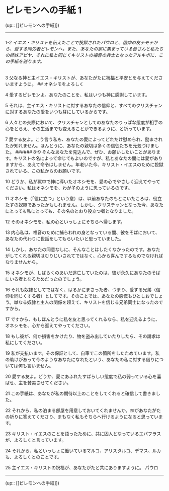 # ピレモンへの手紙 1

(up:: [[ピレモンへの手紙]])

***
###### 1-2 イエス・キリストを伝えたことで投獄されたパウロと、信仰の友テモテから、愛する同労者ピレモンへ。また、あなたの家に集まっている皆さんと私たちの姉妹アピヤ、それに私と同じくキリストの福音の兵士となったアルキポに、この手紙を送ります。 

3 父なる神と主イエス・キリストが、あなたがたに祝福と平安とを与えてくださいますように。 ## オネシモをよろしく 

4 愛するピレモンよ。あなたのことを、私はいつも神に感謝しています。 

5 それは、主イエス・キリストに対するあなたの信仰と、すべてのクリスチャンに対するあなたの愛をいつも耳にしているからです。 

6 人々との交際において、クリスチャンとしてのあなたのりっぱな態度が相手の心をとらえ、その生活までも変えることができるように、と祈っています。 

7 愛する友よ。こう言う私も、あなたの愛によってどれだけ慰められ、励まされたか知れません。ほんとうに、あなたの親切は多くの信徒たちを元気づけました。 ###### 8-9 そんなあなたを見込んで、ぜひ、お願いしたいことがあります。キリストの名によって命じてもよいのですが、私とあなたの間には愛がありますから、あえて命令はしません。年老いた今、キリスト・イエスのために投獄されている、この私からのお願いです。 

10 どうか、私が獄中で神に導いたオネシモを、愛の心でやさしく迎えてやってください。私はオネシモを、わが子のように思っているのです。 

11 オネシモ（「役に立つ」という意）は、以前あなたのもとにいたころは、役立たずの奴隷であったかもしれません。しかし、クリスチャンとなった今、あなたにとっても私にとっても、その名のとおり役立つ者となりました。 

12 そのオネシモを、私の心といっしょにそちらへ帰します。 

13 内心私は、福音のために捕らわれの身となっている間、彼をそばにおいて、あなたの代わりに世話をしてもらいたいと思っていました。 

14 しかし、あなたの同意なしに、そんなことはしたくなかったのです。あなたがしてくれる親切はむりじいされてではなく、心から喜んでするものでなければなりませんから。 

15 オネシモが、しばらくのあいだ逃亡していたのは、彼が永久にあなたのそばにいる者となるためだったのでしょう。 

16 それも奴隷としてではなく、はるかにまさった者、つまり、愛する兄弟（信仰を同じくする者）としてです。そのことでは、あなたの感慨もひとしおでしょう。単なる奴隷と主人の関係を超えて、キリストを信じる兄弟同士になったのですから。 

17 ですから、もしほんとうに私を友と思ってくれるなら、私を迎えるように、オネシモを、心から迎えてやってください。 

18 もし彼が、何か損害をかけたり、物を盗み出していたりしたら、その請求は私にしてください。 

19 私が支払います。その保証として、自筆でこの箇所をしたためています。私の助けがあって今のようなあなたになれたという、あなたの私に対する借りについては何も言いません。 

20 愛する友よ。どうか、愛にあふれたすばらしい態度で私の弱っている心を喜ばせ、主を賛美させてください。 

21 この手紙は、あなたが私の期待以上のことをしてくれると確信して書きました。 

22 それから、私の泊まる部屋を用意しておいてくれませんか。神があなたがたの祈りに答えてくださり、まもなく私もそちらへ行けるようになると思っています。 

23 キリスト・イエスのことを語ったために、共に囚人となっているエパフラスが、よろしくと言っています。 

24 それから、私といっしょに働いているマルコ、アリスタルコ、デマス、ルカも、よろしくとのことです。 

25 主イエス・キリストの祝福が、あなたがたと共にありますように。 パウロ

***

(up:: [[ピレモンへの手紙]])
